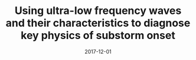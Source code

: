 ---
title: "Using ultra-low frequency waves and their characteristics to diagnose key physics of substorm onset"
collection: publications
permalink: /publication/2017-12-01-Rae
excerpt: ' '
date: 2017-12-01
venue: 'Geoscience Letters'
paperurl: 'https://doi.org/10.1186/s40562-017-0089-0'
citation: 'Rae, I. J., Murphy, K. R., Watt, C. E. J., Mann, I. R., Yao, Z., Kalmoni, N. M. E., et al. (2017, December 1). Using ultra-low frequency waves and their characteristics to diagnose key physics of substorm onset. Geoscience Letters. SpringerOpen. '
---